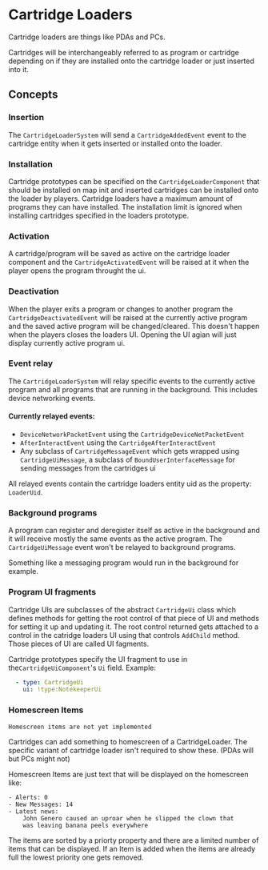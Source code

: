 # Cartridge Loaders
Cartridge loaders are things like PDAs and PCs.

Cartridges will be interchangeably referred to as program or cartridge depending on if they are installed onto the cartridge loader or just inserted into it.

## Concepts
### Insertion
The `CartridgeLoaderSystem` will send a `CartridgeAddedEvent` event to the cartridge entity when it gets inserted or installed onto the loader.
### Installation
Cartridge prototypes can be specified on the `CartridgeLoaderComponent` that should be installed on map init and inserted cartridges can be installed onto the loader by players.
Cartridge loaders have a maximum amount of programs they can have installed.
The installation limit is ignored when installing cartridges specified in the loaders prototype.
### Activation
A cartridge/program will be saved as active on the cartridge loader component and the `CartridgeActivatedEvent` will be raised at it when the player opens the program throught the ui.
### Deactivation
When the player exits a program or changes to another program the `CartridgeDeactivatedEvent` will be raised at the currently active program and the saved active program will be changed/cleared.
This doesn't happen when the players closes the loaders UI. Opening the UI agian will just display currently active program ui.
### Event relay
The `CartridgeLoaderSystem` will relay specific events to the currently active program and all programs that are running in the background. This includes device networking events.

#### Currently relayed events:
- `DeviceNetworkPacketEvent` using the `CartridgeDeviceNetPacketEvent`
- `AfterInteractEvent` using the `CartridgeAfterInteractEvent`
- Any subclass of `CartridgeMessageEvent` which gets wrapped using `CartridgeUiMessage`, a subclass of `BoundUserInterfaceMessage` for sending messages from the cartridges ui
  
All relayed events contain the cartridge loaders entity uid as the property: `LoaderUid`.
### Background programs
A program can register and deregister itself as active in the background and it will receive mostly the same events as the active program.
The `CartridgeUiMessage` event won't be relayed to background programs.

Something like a messaging program would run in the background for example.
### Program UI fragments
Cartridge UIs are subclasses of the abstract `CartridgeUi` class which defines methods for getting the root control of that piece of UI and methods for setting it up and updating it. The root control returned gets attached to a control in the catridge loaders UI using that controls `AddChild` method. Those pieces of UI are called UI fagments.

Cartridge prototypes specify the UI fragment to use in the`CartridgeUiComponent`'s `Ui` field.
Example:
```yaml
  - type: CartridgeUi
    ui: !type:NotekeeperUi
```
### Homescreen Items
```admonish danger
Homescreen items are not yet implemented
```

Cartridges can add something to homescreen of a CartridgeLoader. The specific variant of cartridge loader isn't required to show these. (PDAs will but PCs might not)

Homescreen Items are just text that will be displayed on the homescreen like:
```
- Alerts: 0
- New Messages: 14
- Latest news:
    John Genero caused an uproar when he slipped the clown that
    was leaving banana peels everywhere
```
The items are sorted by a priorty property and there are a limited number of items that can be displayed.
If an Item is added when the items are already full the lowest priority one gets removed.